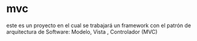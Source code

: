 mvc
===

este es un proyecto en el cual se trabajará un framework con el patrón de arquitectura de Software: Modelo, Vista , Controlador (MVC)
